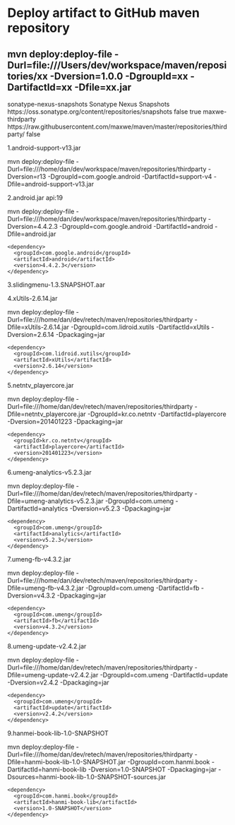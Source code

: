 Deploy artifact to GitHub maven repository
==========

mvn deploy:deploy-file -Durl=file:///Users/dev/workspace/maven/repositories/xx -Dversion=1.0.0 -DgroupId=xx -DartifactId=xx -Dfile=xx.jar
----------

  <repositories>
    <repository>
      <id>sonatype-nexus-snapshots</id>
      <name>Sonatype Nexus Snapshots</name>
      <url>https://oss.sonatype.org/content/repositories/snapshots</url>
      <releases>
        <enabled>false</enabled>
      </releases>
      <snapshots>
        <enabled>true</enabled>
      </snapshots>
    </repository>
    <repository>
      <id>maxwe-thirdparty</id>
      <url>https://raw.githubusercontent.com/maxwe/maven/master/repositories/thirdparty/</url>
      <snapshots>
        <enabled>false</enabled>
      </snapshots>
    </repository>
  </repositories>
  

1.android-support-v13.jar

mvn deploy:deploy-file -Durl=file:///home/dan/dev/workspace/maven/repositories/thirdparty -Dversion=r13 -DgroupId=com.google.android -DartifactId=support-v4 -Dfile=android-support-v13.jar 

2.android.jar   api:19

mvn deploy:deploy-file -Durl=file:///home/dan/dev/workspace/maven/repositories/thirdparty -Dversion=4.4.2.3 -DgroupId=com.google.android -DartifactId=android -Dfile=android.jar 

    <dependency>
      <groupId>com.google.android</groupId>
      <artifactId>android</artifactId>
      <version>4.4.2.3</version>
    </dependency>



3.slidingmenu-1.3.SNAPSHOT.aar

4.xUtils-2.6.14.jar

mvn deploy:deploy-file -Durl=file:///home/dan/dev/retech/maven/repositories/thirdparty -Dfile=xUtils-2.6.14.jar -DgroupId=com.lidroid.xutils -DartifactId=xUtils -Dversion=2.6.14 -Dpackaging=jar

    <dependency>
      <groupId>com.lidroid.xutils</groupId>
      <artifactId>xUtils</artifactId>
      <version>2.6.14</version>
    </dependency>

5.netntv_playercore.jar

mvn deploy:deploy-file -Durl=file:///home/dan/dev/retech/maven/repositories/thirdparty -Dfile=netntv_playercore.jar -DgroupId=kr.co.netntv -DartifactId=playercore -Dversion=201401223 -Dpackaging=jar

    <dependency>
      <groupId>kr.co.netntv</groupId>
      <artifactId>playercore</artifactId>
      <version>201401223</version>
    </dependency>
    
6.umeng-analytics-v5.2.3.jar

mvn deploy:deploy-file -Durl=file:///home/dan/dev/retech/maven/repositories/thirdparty -Dfile=umeng-analytics-v5.2.3.jar -DgroupId=com.umeng -DartifactId=analytics -Dversion=v5.2.3 -Dpackaging=jar

    <dependency>
      <groupId>com.umeng</groupId>
      <artifactId>analytics</artifactId>
      <version>v5.2.3</version>
    </dependency>

7.umeng-fb-v4.3.2.jar

mvn deploy:deploy-file -Durl=file:///home/dan/dev/retech/maven/repositories/thirdparty -Dfile=umeng-fb-v4.3.2.jar -DgroupId=com.umeng -DartifactId=fb -Dversion=v4.3.2 -Dpackaging=jar

    <dependency>
      <groupId>com.umeng</groupId>
      <artifactId>fb</artifactId>
      <version>v4.3.2</version>
    </dependency>

8.umeng-update-v2.4.2.jar

mvn deploy:deploy-file -Durl=file:///home/dan/dev/retech/maven/repositories/thirdparty -Dfile=umeng-update-v2.4.2.jar -DgroupId=com.umeng -DartifactId=update -Dversion=v2.4.2 -Dpackaging=jar

    <dependency>
      <groupId>com.umeng</groupId>
      <artifactId>update</artifactId>
      <version>v2.4.2</version>
    </dependency>

9.hanmei-book-lib-1.0-SNAPSHOT

mvn deploy:deploy-file -Durl=file:///home/dan/dev/retech/maven/repositories/thirdparty -Dfile=hanmi-book-lib-1.0-SNAPSHOT.jar -DgroupId=com.hanmi.book -DartifactId=hanmi-book-lib -Dversion=1.0-SNAPSHOT -Dpackaging=jar -Dsources=hanmi-book-lib-1.0-SNAPSHOT-sources.jar

    <dependency>
      <groupId>com.hanmi.book</groupId>
      <artifactId>hanmi-book-lib</artifactId>
      <version>1.0-SNAPSHOT</version>
    </dependency>
